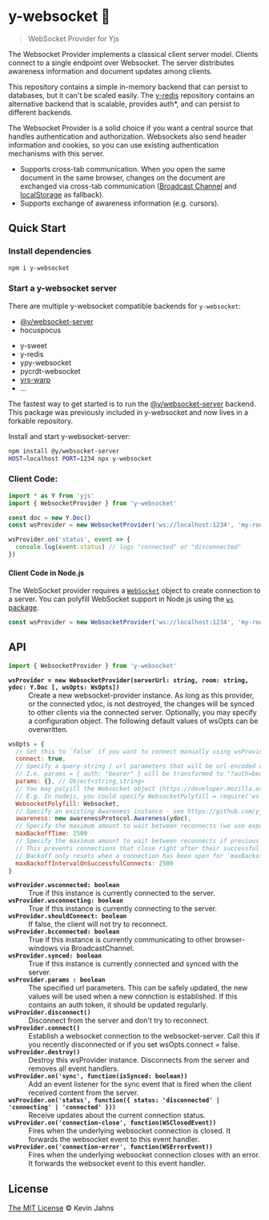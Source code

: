 # y-websocket :tophat:
> WebSocket Provider for Yjs

The Websocket Provider implements a classical client server model. Clients
connect to a single endpoint over Websocket. The server distributes awareness
information and document updates among clients.

This repository contains a simple in-memory backend that can persist to
databases, but it can't be scaled easily. The
[y-redis](https://github.com/yjs/y-redis/) repository contains an alternative
backend that is scalable, provides auth*, and can persist to different backends.

The Websocket Provider is a solid choice if you want a central source that
handles authentication and authorization. Websockets also send header
information and cookies, so you can use existing authentication mechanisms with
this server.

* Supports cross-tab communication. When you open the same document in the same
browser, changes on the document are exchanged via cross-tab communication
([Broadcast
Channel](https://developer.mozilla.org/en-US/docs/Web/API/Broadcast_Channel_API)
and
[localStorage](https://developer.mozilla.org/en-US/docs/Web/API/Window/localStorage)
as fallback).
* Supports exchange of awareness information (e.g. cursors).

## Quick Start

### Install dependencies

```sh
npm i y-websocket
```

### Start a y-websocket server

There are multiple y-websocket compatible backends for `y-websocket`: 

* [@y/websocket-server](https://github.com/yjs/y-websocket-server/)
* hocuspocus
- y-sweet
- y-redis
- ypy-websocket
- pycrdt-websocket
- [yrs-warp](https://github.com/y-crdt/yrs-warp)
- ...

The fastest way to get started is to run the [@y/websocket-server](https://github.com/yjs/y-websocket-server/)
backend. This package was previously included in y-websocket and now lives in a
forkable repository.

Install and start y-websocket-server:

```sh
npm install @y/websocket-server
HOST=localhost PORT=1234 npx y-websocket
```

### Client Code:

```js
import * as Y from 'yjs'
import { WebsocketProvider } from 'y-websocket'

const doc = new Y.Doc()
const wsProvider = new WebsocketProvider('ws://localhost:1234', 'my-roomname', doc)

wsProvider.on('status', event => {
  console.log(event.status) // logs "connected" or "disconnected"
})
```

#### Client Code in Node.js

The WebSocket provider requires a [`WebSocket`](https://developer.mozilla.org/en-US/docs/Web/API/WebSocket) object to create connection to a server. You can polyfill WebSocket support in Node.js using the [`ws` package](https://www.npmjs.com/package/ws).

```js
const wsProvider = new WebsocketProvider('ws://localhost:1234', 'my-roomname', doc, { WebSocketPolyfill: require('ws') })
```

## API

```js
import { WebsocketProvider } from 'y-websocket'
```

<dl>
  <b><code>wsProvider = new WebsocketProvider(serverUrl: string, room: string, ydoc: Y.Doc [, wsOpts: WsOpts])</code></b>
  <dd>Create a new websocket-provider instance. As long as this provider, or the connected ydoc, is not destroyed, the changes will be synced to other clients via the connected server. Optionally, you may specify a configuration object. The following default values of wsOpts can be overwritten. </dd>
</dl>

```js
wsOpts = {
  // Set this to `false` if you want to connect manually using wsProvider.connect()
  connect: true,
  // Specify a query-string / url parameters that will be url-encoded and attached to the `serverUrl`
  // I.e. params = { auth: "bearer" } will be transformed to "?auth=bearer"
  params: {}, // Object<string,string>
  // You may polyill the Websocket object (https://developer.mozilla.org/en-US/docs/Web/API/WebSocket).
  // E.g. In nodejs, you could specify WebsocketPolyfill = require('ws')
  WebsocketPolyfill: Websocket,
  // Specify an existing Awareness instance - see https://github.com/yjs/y-protocols
  awareness: new awarenessProtocol.Awareness(ydoc),
  // Specify the maximum amount to wait between reconnects (we use exponential backoff).
  maxBackoffTime: 2500
  // Specify the maximum amount to wait between reconnects if previous connection succeeded (we use exponential backoff).
  // This prevents connections that close right after their successful creation from being retried immediately.
  // Backoff only resets when a connection has been open for `maxBackoffIntervalOnSuccessfulConnects * 2` ms
  maxBackoffIntervalOnSuccessfulConnects: 2500
}
```

<dl>
  <b><code>wsProvider.wsconnected: boolean</code></b>
  <dd>True if this instance is currently connected to the server.</dd>
  <b><code>wsProvider.wsconnecting: boolean</code></b>
  <dd>True if this instance is currently connecting to the server.</dd>
  <b><code>wsProvider.shouldConnect: boolean</code></b>
  <dd>If false, the client will not try to reconnect.</dd>
  <b><code>wsProvider.bcconnected: boolean</code></b>
  <dd>True if this instance is currently communicating to other browser-windows via BroadcastChannel.</dd>
  <b><code>wsProvider.synced: boolean</code></b>
  <dd>True if this instance is currently connected and synced with the server.</dd>
  <b><code>wsProvider.params : boolean</code></b>
  <dd>The specified url parameters. This can be safely updated, the new values
    will be used when a new connction is established. If this contains an
    auth token, it should be updated regularly.</dd>
  <b><code>wsProvider.disconnect()</code></b>
  <dd>Disconnect from the server and don't try to reconnect.</dd>
  <b><code>wsProvider.connect()</code></b>
  <dd>Establish a websocket connection to the websocket-server. Call this if you recently disconnected or if you set wsOpts.connect = false.</dd>
  <b><code>wsProvider.destroy()</code></b>
  <dd>Destroy this wsProvider instance. Disconnects from the server and removes all event handlers.</dd>
  <b><code>wsProvider.on('sync', function(isSynced: boolean))</code></b>
  <dd>Add an event listener for the sync event that is fired when the client received content from the server.</dd>
  <b><code>wsProvider.on('status', function({ status: 'disconnected' | 'connecting' | 'connected' }))</code></b>
  <dd>Receive updates about the current connection status.</dd>
  <b><code>wsProvider.on('connection-close', function(WSClosedEvent))</code></b>
  <dd>Fires when the underlying websocket connection is closed. It forwards the websocket event to this event handler.</dd>
  <b><code>wsProvider.on('connection-error', function(WSErrorEvent))</code></b>
  <dd>Fires when the underlying websocket connection closes with an error. It forwards the websocket event to this event handler.</dd>
</dl>

## License

[The MIT License](./LICENSE) © Kevin Jahns
